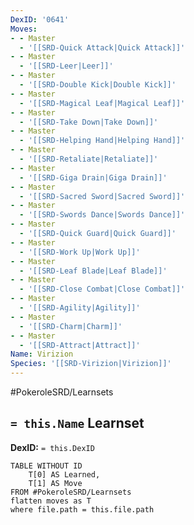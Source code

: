 ```yaml
---
DexID: '0641'
Moves:
- - Master
  - '[[SRD-Quick Attack|Quick Attack]]'
- - Master
  - '[[SRD-Leer|Leer]]'
- - Master
  - '[[SRD-Double Kick|Double Kick]]'
- - Master
  - '[[SRD-Magical Leaf|Magical Leaf]]'
- - Master
  - '[[SRD-Take Down|Take Down]]'
- - Master
  - '[[SRD-Helping Hand|Helping Hand]]'
- - Master
  - '[[SRD-Retaliate|Retaliate]]'
- - Master
  - '[[SRD-Giga Drain|Giga Drain]]'
- - Master
  - '[[SRD-Sacred Sword|Sacred Sword]]'
- - Master
  - '[[SRD-Swords Dance|Swords Dance]]'
- - Master
  - '[[SRD-Quick Guard|Quick Guard]]'
- - Master
  - '[[SRD-Work Up|Work Up]]'
- - Master
  - '[[SRD-Leaf Blade|Leaf Blade]]'
- - Master
  - '[[SRD-Close Combat|Close Combat]]'
- - Master
  - '[[SRD-Agility|Agility]]'
- - Master
  - '[[SRD-Charm|Charm]]'
- - Master
  - '[[SRD-Attract|Attract]]'
Name: Virizion
Species: '[[SRD-Virizion|Virizion]]'
---
```


#PokeroleSRD/Learnsets

## `= this.Name` Learnset

**DexID:** `= this.DexID`

```dataview
TABLE WITHOUT ID
    T[0] AS Learned,
    T[1] AS Move
FROM #PokeroleSRD/Learnsets
flatten moves as T
where file.path = this.file.path
```
